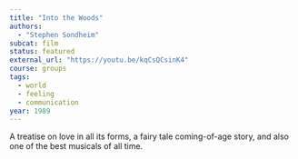 ```yaml
---
title: "Into the Woods"
authors:
  - "Stephen Sondheim"
subcat: film
status: featured
external_url: "https://youtu.be/kqCsQCsinK4"
course: groups
tags:
  - world
  - feeling
  - communication
year: 1989
---
```


A treatise on love in all its forms, a fairy tale coming-of-age story, and also one of the best musicals of all time.
